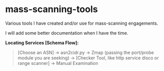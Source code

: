 # mass-scanning-tools

Various tools I have created and/or use for mass-scanning engagements. 

I will add some better documentation when I have the time.


__Locating Services [Schema Flow]:__

> [Choose an ASN] -> asn2cidr.py -> Zmap (passing the port/probe module you are seeking) -> [Checker Tool, like http service disco or range scanner] -> Manual Examination
